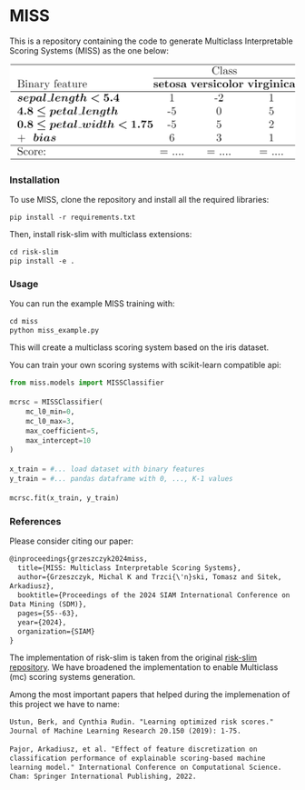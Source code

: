 # MISS
This is a repository containing the code to generate Multiclass Interpretable Scoring Systems (MISS) as the one below:

![MISS](./images/example.png)

### Installation

To use MISS, clone the repository and install all the required libraries:
```shell
pip install -r requirements.txt
```


Then, install risk-slim with multiclass extensions:
```shell
cd risk-slim
pip install -e .
```

### Usage
You can run the example MISS training with:
```shell
cd miss
python miss_example.py
```

This will create a multiclass scoring system based on the iris dataset.

You can train your own scoring systems with scikit-learn compatible api:
```python
from miss.models import MISSClassifier

mcrsc = MISSClassifier(
    mc_l0_min=0,
    mc_l0_max=3,
    max_coefficient=5,
    max_intercept=10
)

x_train = #... load dataset with binary features
y_train = #... pandas dataframe with 0, ..., K-1 values

mcrsc.fit(x_train, y_train)
```


### References
Please consider citing our paper:
```
@inproceedings{grzeszczyk2024miss,
  title={MISS: Multiclass Interpretable Scoring Systems},
  author={Grzeszczyk, Michal K and Trzci{\'n}ski, Tomasz and Sitek, Arkadiusz},
  booktitle={Proceedings of the 2024 SIAM International Conference on Data Mining (SDM)},
  pages={55--63},
  year={2024},
  organization={SIAM}
}
```


The implementation of risk-slim is taken from the original [risk-slim repository](https://github.com/ustunb/risk-slim). 
We have broadened the implementation to enable Multiclass (mc) scoring systems generation.

Among the most important papers that helped during the implemenation of this project we have to name:
```
Ustun, Berk, and Cynthia Rudin. "Learning optimized risk scores." Journal of Machine Learning Research 20.150 (2019): 1-75.

Pajor, Arkadiusz, et al. "Effect of feature discretization on classification performance of explainable scoring-based machine learning model." International Conference on Computational Science. Cham: Springer International Publishing, 2022.
```
